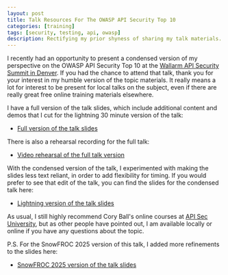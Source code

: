 ```yaml
---
layout: post
title: Talk Resources For The OWASP API Security Top 10
categories: [training]
tags: [security, testing, api, owasp]
description: Rectifying my prior shyness of sharing my talk materials.
---
```


I recently had an opportunity to present a condensed version of my perspective on the OWASP API Security Top 10 at the [Wallarm API Security Summit in Denver](https://web.archive.org/web/20240815191528/https://www.wallarm.com/2024-api-and-application-security-summit-in-denver).
If you had the chance to attend that talk, thank you for your interest in my humble version of the topic materials. It really means a lot for interest to be present for local talks on the subject, even if there are really great free online training materials elsewhere.

I have a full version of the talk slides, which include additional content and demos that I cut for the lightning 30 minute version of the talk:

* [Full version of the talk slides](https://docs.google.com/presentation/d/1Yw2DX3_jpNJNzW4s1Dx7oYtgk1yXMNglF02jQSeicwQ/edit#slide=id.p)

There is also a rehearsal recording for the full talk:
* [Video rehearsal of the full talk version](https://youtu.be/g_5_zLtd1Hs)

With the condensed version of the talk, I experimented with making the slides less text reliant, in order to add flexibility for timing.  If you would prefer to see that edit of the talk, you can find the slides for the condensed talk here:

* [Lightning version of the talk slides](https://docs.google.com/presentation/d/1r05Rsr2lNuzL2F8evMFhYymA8JZ_PrPlxktLXZLFkwY/edit#slide=id.p)


As usual, I still highly recommend Cory Ball's online courses at [API Sec University](https://www.apisecuniversity.com/), but as other people have pointed out, I am available locally or online if you have any questions about the topic.

P.S. For the SnowFROC 2025 version of this talk, I added more refinements to the slides here:
*  [SnowFROC 2025 version of the talk slides](https://docs.google.com/presentation/d/1WgdRyXRPNatYuvon8M_0dfBzg_-J4zilkJgJ1Ibobic/edit?usp=sharing)
